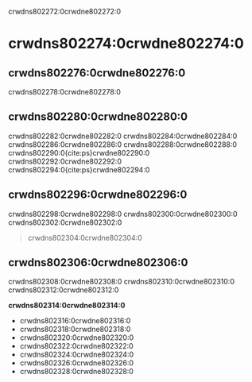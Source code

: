 crwdns802272:0crwdne802272:0
# crwdns802274:0crwdne802274:0

## crwdns802276:0crwdne802276:0
crwdns802278:0crwdne802278:0

## crwdns802280:0crwdne802280:0
crwdns802282:0crwdne802282:0 crwdns802284:0crwdne802284:0 crwdns802286:0crwdne802286:0 crwdns802288:0crwdne802288:0 crwdns802290:0{cite:ps}crwdne802290:0 crwdns802292:0crwdne802292:0 crwdns802294:0{cite:ps}crwdne802294:0

## crwdns802296:0crwdne802296:0
crwdns802298:0crwdne802298:0 crwdns802300:0crwdne802300:0 crwdns802302:0crwdne802302:0
> crwdns802304:0crwdne802304:0

## crwdns802306:0crwdne802306:0
crwdns802308:0crwdne802308:0 crwdns802310:0crwdne802310:0 crwdns802312:0crwdne802312:0

**crwdns802314:0crwdne802314:0**
* crwdns802316:0crwdne802316:0
* crwdns802318:0crwdne802318:0
* crwdns802320:0crwdne802320:0
* crwdns802322:0crwdne802322:0
* crwdns802324:0crwdne802324:0
* crwdns802326:0crwdne802326:0
* crwdns802328:0crwdne802328:0
